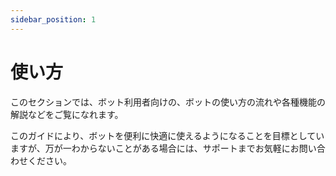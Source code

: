 ```yaml
---
sidebar_position: 1
---
```

# 使い方
このセクションでは、ボット利用者向けの、ボットの使い方の流れや各種機能の解説などをご覧になれます。

このガイドにより、ボットを便利に快適に使えるようになることを目標としていますが、万が一わからないことがある場合には、サポートまでお気軽にお問い合わせください。
